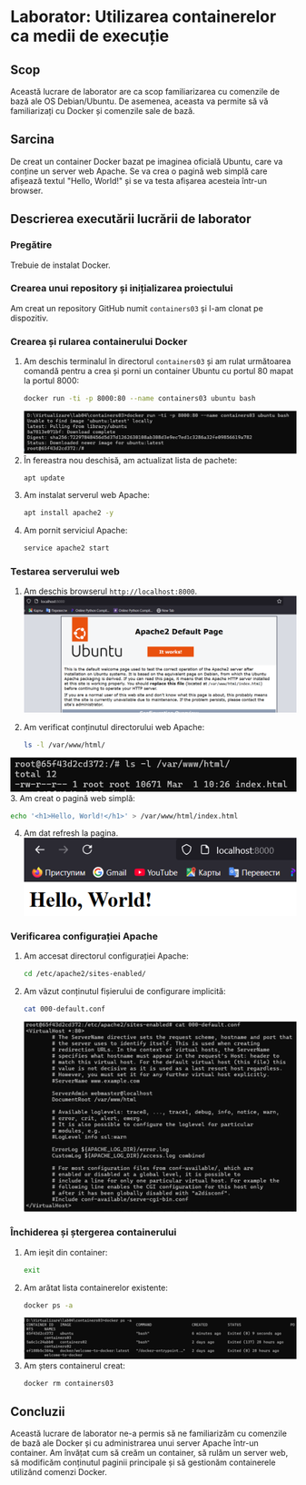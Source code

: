 # Laborator: Utilizarea containerelor ca medii de execuție

## Scop
Această lucrare de laborator are ca scop familiarizarea cu comenzile de bază ale OS Debian/Ubuntu. De asemenea, aceasta va permite să vă familiarizați cu Docker și comenzile sale de bază.

## Sarcina
De creat un container Docker bazat pe imaginea oficială Ubuntu, care va conține un server web Apache. Se va crea o pagină web simplă care afișează textul "Hello, World!" și se va testa afișarea acesteia într-un browser.

## Descrierea executării lucrării de laborator

### Pregătire
Trebuie de instalat Docker.

### Crearea unui repository și inițializarea proiectului
Am creat un repository GitHub numit `containers03` și l-am clonat pe dispozitiv.

### Crearea și rularea containerului Docker

1. Am deschis terminalul în directorul `containers03` și am rulat următoarea comandă pentru a crea și porni un container Ubuntu cu portul 80 mapat la portul 8000:
   ```sh
   docker run -ti -p 8000:80 --name containers03 ubuntu bash
   ```
   ![](./images/1.png)
2. În fereastra nou deschisă, am actualizat lista de pachete:
   ```sh
   apt update
   ```
3. Am instalat serverul web Apache:
   ```sh
   apt install apache2 -y
   ```
4. Am pornit serviciul Apache:
   ```sh
   service apache2 start
   ```

### Testarea serverului web

1. Am deschis browserul `http://localhost:8000`.
![](./images/2.png)

2. Am verificat conținutul directorului web Apache:
   ```sh
   ls -l /var/www/html/
   ```
  ![](./images/3.png) 
3. Am creat o pagină web simplă:
   ```sh
   echo '<h1>Hello, World!</h1>' > /var/www/html/index.html
   ```
4. Am dat refresh la pagina.
![](./images/4.png)
### Verificarea configurației Apache

1. Am accesat directorul configurației Apache:
   ```sh
   cd /etc/apache2/sites-enabled/
   ```
2. Am văzut conținutul fișierului de configurare implicită:
   ```sh
   cat 000-default.conf
   ```
    ![](./images/5.png)

### Închiderea și ștergerea containerului

1. Am ieșit din container:
   ```sh
   exit
   ```
2. Am arătat lista containerelor existente:
   ```sh
   docker ps -a
   ```
    ![](./images/6.png)
3. Am șters containerul creat:
   ```sh
   docker rm containers03
   ```

## Concluzii
Această lucrare de laborator ne-a permis să ne familiarizăm cu comenzile de bază ale Docker și cu administrarea unui server Apache într-un container. Am învățat cum să creăm un container, să rulăm un server web, să modificăm conținutul paginii principale și să gestionăm containerele utilizând comenzi Docker.
